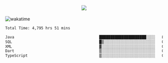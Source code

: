 <h1 align="center">
  <img src="https://readme-typing-svg.herokuapp.com/?font=Righteous&size=35&center=true&vCenter=true&width=500&height=70&duration=4000&lines=Hi!+%F0%9F%91%8B+I%27m+Ali%20Osman!;" />
</h1>


![wakatime](https://wakatime.com/share/@aliosmanoktar/3a8ffe71-6da4-4964-913b-2f09afbe53bf.svg?cache=none)
<!--START_SECTION:waka-->

```txt
Total Time: 4,795 hrs 51 mins

Java                                      █████████████████████░░░░   83.73 %
SQL                                       █▒░░░░░░░░░░░░░░░░░░░░░░░   05.98 %
XML                                       ▓░░░░░░░░░░░░░░░░░░░░░░░░   02.07 %
Dart                                      ▒░░░░░░░░░░░░░░░░░░░░░░░░   01.45 %
TypeScript                                ▒░░░░░░░░░░░░░░░░░░░░░░░░   01.02 %
```

<!--END_SECTION:waka-->


